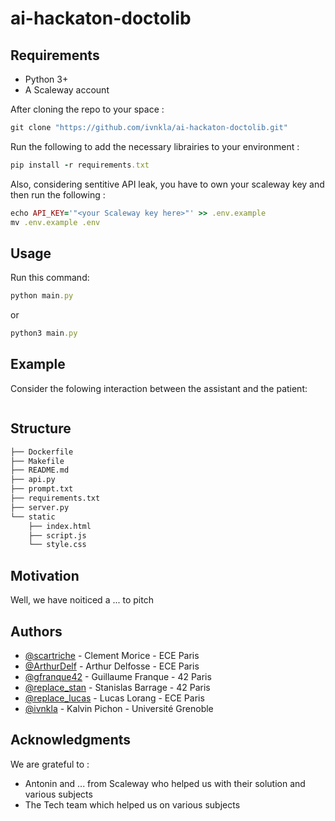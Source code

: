 # ai-hackaton-doctolib

## Requirements

- Python 3+
- A Scaleway account

After cloning the repo to your space :

```rb
git clone "https://github.com/ivnkla/ai-hackaton-doctolib.git"
```

Run the following to add the necessary librairies to your environment :

```rb
pip install -r requirements.txt
```

Also, considering sentitive API leak, you have to own your scaleway key and then run the following :

```rb
echo API_KEY='"<your Scaleway key here>"' >> .env.example
mv .env.example .env
```

## Usage

Run this command:

```rb
python main.py
```

or 

```rb
python3 main.py
```

## Example

Consider the folowing interaction between the assistant and the patient:
```rb
```

## Structure
```markdown
├── Dockerfile
├── Makefile
├── README.md
├── api.py
├── prompt.txt
├── requirements.txt
├── server.py
└── static
    ├── index.html
    ├── script.js
    └── style.css
```

## Motivation

Well, we have noiticed a ... to pitch 

## Authors

- [@scartriche](https://github.com/scartriche)        - Clement Morice    - ECE Paris
- [@ArthurDelf](https://github.com/ArthurDelf)        - Arthur Delfosse   - ECE Paris
- [@gfranque42](https://github.com/gfranque42)        - Guillaume Franque - 42 Paris
- [@replace_stan](https://github.com/replace_lucas)   - Stanislas Barrage - 42 Paris
- [@replace_lucas](https://github.com/replace_lucas)  - Lucas Lorang      - ECE Paris
- [@ivnkla](https://github.com/ivnkla)                - Kalvin Pichon     - Université Grenoble

## Acknowledgments

We are grateful to :
- Antonin and ... from Scaleway who helped us with their solution and various subjects
- The Tech team which helped us on various subjects